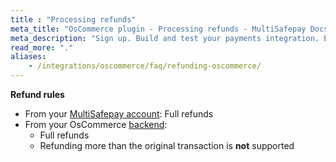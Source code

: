 ```yaml
---
title : "Processing refunds"
meta_title: "OsCommerce plugin - Processing refunds - MultiSafepay Docs"
meta_description: "Sign up. Build and test your payments integration. Explore our products and services. Use our API reference, SDKs, and wrappers. Get support."
read_more: "."
aliases: 
    - /integrations/oscommerce/faq/refunding-oscommerce/
---
```


**Refund rules**  

- From your [MultiSafepay account](/account/multisafepay-account/processing-refunds/): Full refunds 
- From your OsCommerce [backend](/getting-started/glossary/#backend):  
    - Full refunds 
    - Refunding more than the original transaction is **not** supported

